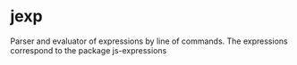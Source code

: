 # jexp
Parser and evaluator of expressions by line of commands. The expressions correspond to the package js-expressions
